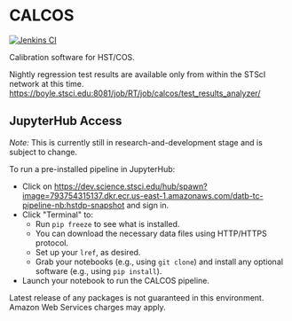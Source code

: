 # CALCOS

[![Jenkins CI](https://ssbjenkins.stsci.edu/job/STScI/job/calcos/job/master/badge/icon)](https://ssbjenkins.stsci.edu/job/STScI/job/calcos/job/master/)

Calibration software for HST/COS.

Nightly regression test results are available only from within the STScI
network at this time.
https://boyle.stsci.edu:8081/job/RT/job/calcos/test_results_analyzer/

## JupyterHub Access

*Note:* This is currently still in research-and-development stage and is subject to change.

To run a pre-installed pipeline in JupyterHub:

* Click on https://dev.science.stsci.edu/hub/spawn?image=793754315137.dkr.ecr.us-east-1.amazonaws.com/datb-tc-pipeline-nb:hstdp-snapshot and sign in.
* Click "Terminal" to:
    * Run `pip freeze` to see what is installed.
    * You can download the necessary data files using HTTP/HTTPS protocol.
    * Set up your `lref`, as desired.
    * Grab your notebooks (e.g., using `git clone`) and install any optional software (e.g., using `pip install`).
* Launch your notebook to run the CALCOS pipeline.

Latest release of any packages is not guaranteed in this environment. Amazon Web Services charges may apply.